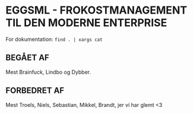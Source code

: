 EGGSML - FROKOSTMANAGEMENT TIL DEN MODERNE ENTERPRISE
=====================================================

For dokumentation: `find . | xargs cat`


BEGÅET AF
---------

Mest Brainfuck, Lindbo og Dybber.


FORBEDRET AF
------------

Mest Troels, Niels, Sebastian, Mikkel, Brandt, jer vi har glemt <3
